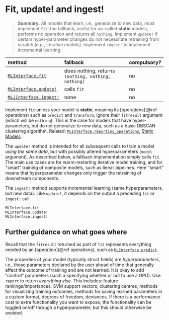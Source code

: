 # Fit, update! and ingest!

> **Summary.** All models that learn, i.e., generalize to new data, must implement `fit`;
> the fallback, useful for so-called **static** models, performs no operation and returns
> all `nothing`. Implement `update!` if certain hyper-parameter changes do not necessitate
> retraining from scratch (e.g., iterative models). Implement `ingest!` to implement
> incremental learning.

| method                     | fallback                                           | compulsory? |
|:---------------------------|:---------------------------------------------------|-------------|
[`MLInterface.fit`](@ref)    | does nothing, returns `(nothing, nothing, nothing)`| no          |
[`MLInterface.update!`](@ref) | calls `fit`                                        | no          |
[`MLJInterface.ingest!`](@ref)| none                                               | no          |

Implement `fit` unless your model is **static**, meaning its [operations](@ref operations)
such as `predict` and `transform`, ignore their `fitresult` argument (which will be
`nothing`). This is the case for models that have hyper-parameters, but do not generalize to
new data, such as a basic DBSCAN clustering algorithm. Related:
[`MLInterface.reporting_operations`](@ref), [Static Models](@ref).

The `update!` method is intended for all subsequent calls to train a model *using the same
data*, but with possibly altered hyperparameters (`model` argument). As described below, a
fallback implementation simply calls `fit`. The main use cases are for warm-restarting
iterative model training, and for "smart" training of composite models, such as linear
pipelines. Here "smart" means that hyperparameter changes only trigger the retraining of
downstream components.

The `ingest!` method supports incremental learning (same hyperparameters, but new
data). Like `update!`, it depends on the output a preceding `fit` or `ingest!` call.


```@docs
MLInterface.fit
MLInterface.update!
MLInterface.ingest!
```

## Further guidance on what goes where

Recall that the `fitresult` returned as part of `fit` represents everything needed by an
[operation](@ref operations), such as [`MLInterface.predict`](@ref). 

The properties of your model (typically struct fields) are *hyperparameters*, i.e., those
parameters declared by the user ahead of time that generally affect the outcome of training
and are not learned. It is okay to add "control" parameters (such a specifying whether or
not to use a GPU). Use `report` to return *everything else*.  This includes: feature
rankings/importances, SVM support vectors, clustering centres, methods for visualizing
training outcomes, methods for saving learned parameters in a custom format, degrees of
freedom, deviances. If there is a performance cost to extra functionality you want to
expose, the functionality can be toggled on/off through a hyperparameter, but this should
otherwise be avoided.
